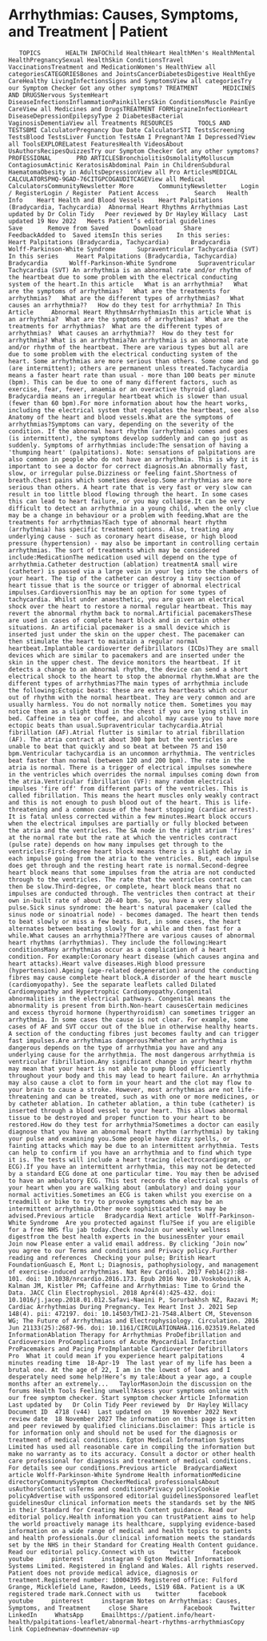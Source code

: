 # Arrhythmias: Causes, Symptoms, and Treatment | Patient

       TOPICS       HEALTH INFOChild HealthHeart HealthMen's HealthMental HealthPregnancySexual HealthSkin ConditionsTravel VaccinationsTreatment and MedicationWomen's HealthView all categoriesCATEGORIESBones and JointsCancerDiabetesDigestive HealthEye CareHealthy LivingInfectionsSigns and SymptomsView all categoriesTry our Symptom Checker Got any other symptoms? TREATMENT       MEDICINES AND DRUGSNervous SystemHeart DiseaseInfectionsInflammationPainkillersSkin ConditionsMuscle PainEye CareView all Medicines and DrugsTREATMENT FORMigraineInfectionHeart DiseaseDepressionEpilepsyType 2 DiabetesBacterial VaginosisDementiaView all Treatments RESOURCES       TOOLS AND TESTSBMI CalculatorPregnancy Due Date CalculatorSTI TestsScreening TestsBlood TestsLiver Function TestsAm I Pregnant?Am I Depressed?View all ToolsEXPLORELatest FeaturesHealth VideosAbout UsAuthorsRecipesQuizzesTry our Symptom Checker Got any other symptoms? PROFESSIONAL       PRO ARTICLESBronchiolitisOsmolalityMolluscum ContagiosumActinic KeratosisAbdominal Pain in ChildrenSubdural HaematomaObesity in AdultsDepressionView all Pro ArticlesMEDICAL CALCULATORSPHQ-9GAD-76CITGPCOGAUDITCAGEView all Medical CalculatorsCommunityNewsletter More       CommunityNewsletter    Login / RegisterLogin / Register  Patient Access  .       Search   Health Info    Heart Health and Blood Vessels    Heart Palpitations (Bradycardia, Tachycardia)  Abnormal Heart Rhythms Arrhythmias Last updated by Dr Colin Tidy   Peer reviewed by Dr Hayley Willacy  Last updated 19 Nov 2022   Meets Patient’s editorial guidelines            Save       Remove from Saved       Download      Share      FeedbackAdded to  Saved itemsIn this series    In this series:     Heart Palpitations (Bradycardia, Tachycardia)      Bradycardia      Wolff-Parkinson-White Syndrome      Supraventricular Tachycardia (SVT) In this series     Heart Palpitations (Bradycardia, Tachycardia)      Bradycardia      Wolff-Parkinson-White Syndrome      Supraventricular Tachycardia (SVT) An arrhythmia is an abnormal rate and/or rhythm of the heartbeat due to some problem with the electrical conducting system of the heart.In this article   What is an arrhythmia?   What are the symptoms of arrhythmias?   What are the treatments for arrhythmias?   What are the different types of arrhythmias?   What causes an arrhythmia??   How do they test for arrhythmia? In This Article     Abnormal Heart RhythmsArrhythmiasIn this article What is an arrhythmia?  What are the symptoms of arrhythmias?  What are the treatments for arrhythmias?  What are the different types of arrhythmias?  What causes an arrhythmia??  How do they test for arrhythmia? What is an arrhythmia?An arrhythmia is an abnormal rate and/or rhythm of the heartbeat. There are various types but all are due to some problem with the electrical conducting system of the heart. Some arrhythmias are more serious than others. Some come and go (are intermittent); others are permanent unless treated.Tachycardia means a faster heart rate than usual - more than 100 beats per minute (bpm). This can be due to one of many different factors, such as exercise, fear, fever, anaemia or an overactive thyroid gland. Bradycardia means an irregular heartbeat which is slower than usual (fewer than 60 bpm).For more information about how the heart works, including the electrical system that regulates the heartbeat, see also Anatomy of the heart and blood vessels.What are the symptoms of arrhythmias?Symptoms can vary, depending on the severity of the condition. If the abnormal heart rhythm (arrhythmia) comes and goes (is intermittent), the symptoms develop suddenly and can go just as suddenly. Symptoms of arrhythmias include:The sensation of having a 'thumping heart' (palpitations). Note: sensations of palpitations are also common in people who do not have an arrhythmia. This is why it is important to see a doctor for correct diagnosis.An abnormally fast, slow, or irregular pulse.Dizziness or feeling faint.Shortness of breath.Chest pains which sometimes develop.Some arrhythmias are more serious than others. A heart rate that is very fast or very slow can result in too little blood flowing through the heart. In some cases this can lead to heart failure, or you may collapse.It can be very difficult to detect an arrhythmia in a young child, when the only clue may be a change in behaviour or a problem with feeding.What are the treatments for arrhythmias?Each type of abnormal heart rhythm (arrhythmia) has specific treatment options. Also, treating any underlying cause - such as coronary heart disease, or high blood pressure (hypertension) - may also be important in controlling certain arrhythmias. The sort of treatments which may be considered include:MedicationThe medication used will depend on the type of arrhythmia.Catheter destruction (ablation) treatmentA small wire (catheter) is passed via a large vein in your leg into the chambers of your heart. The tip of the catheter can destroy a tiny section of heart tissue that is the source or trigger of abnormal electrical impulses.CardioversionThis may be an option for some types of tachycardia. Whilst under anaesthetic, you are given an electrical shock over the heart to restore a normal regular heartbeat. This may revert the abnormal rhythm back to normal.Artificial pacemakersThese are used in cases of complete heart block and in certain other situations. An artificial pacemaker is a small device which is inserted just under the skin on the upper chest. The pacemaker can then stimulate the heart to maintain a regular normal heartbeat.Implantable cardioverter defibrillators (ICDs)They are small devices which are similar to pacemakers and are inserted under the skin in the upper chest. The device monitors the heartbeat. If it detects a change to an abnormal rhythm, the device can send a short electrical shock to the heart to stop the abnormal rhythm.What are the different types of arrhythmias?The main types of arrhythmia include the following:Ectopic beats: these are extra heartbeats which occur out of rhythm with the normal heartbeat. They are very common and are usually harmless. You do not normally notice them. Sometimes you may notice them as a slight thud in the chest if you are lying still in bed. Caffeine in tea or coffee, and alcohol may cause you to have more ectopic beats than usual.Supraventricular tachycardia.Atrial fibrillation (AF).Atrial flutter is similar to atrial fibrillation (AF). The atria contract at about 300 bpm but the ventricles are unable to beat that quickly and so beat at between 75 and 150 bpm.Ventricular tachycardia is an uncommon arrhythmia. The ventricles beat faster than normal (between 120 and 200 bpm). The rate in the atria is normal. There is a trigger of electrical impulses somewhere in the ventricles which overrides the normal impulses coming down from the atria.Ventricular fibrillation (VF): many random electrical impulses 'fire off' from different parts of the ventricles. This is called fibrillation. This means the heart muscles only weakly contract and this is not enough to push blood out of the heart. This is life-threatening and a common cause of the heart stopping (cardiac arrest). It is fatal unless corrected within a few minutes.Heart block occurs when the electrical impulses are partially or fully blocked between the atria and the ventricles. The SA node in the right atrium 'fires' at the normal rate but the rate at which the ventricles contract (pulse rate) depends on how many impulses get through to the ventricles:First-degree heart block means there is a slight delay in each impulse going from the atria to the ventricles. But, each impulse does get through and the resting heart rate is normal.Second-degree heart block means that some impulses from the atria are not conducted through to the ventricles. The rate that the ventricles contract can then be slow.Third-degree, or complete, heart block means that no impulses are conducted through. The ventricles then contract at their own in-built rate of about 20-40 bpm. So, you have a very slow pulse.Sick sinus syndrome: the heart's natural pacemaker (called the sinus node or sinoatrial node) - becomes damaged. The heart then tends to beat slowly or miss a few beats. But, in some cases, the heart alternates between beating slowly for a while and then fast for a while.What causes an arrhythmia??There are various causes of abnormal heart rhythms (arrhythmias). They include the following:Heart conditionsMany arrhythmias occur as a complication of a heart condition. For example:Coronary heart disease (which causes angina and heart attacks).Heart valve diseases.High blood pressure (hypertension).Ageing (age-related degeneration) around the conducting fibres may cause complete heart block.A disorder of the heart muscle (cardiomyopathy). See the separate leaflets called Dilated Cardiomyopathy and Hypertrophic Cardiomyopathy.Congenital abnormalities in the electrical pathways. Congenital means the abnormality is present from birth.Non-heart causesCertain medicines and excess thyroid hormone (hyperthyroidism) can sometimes trigger an arrhythmia. In some cases the cause is not clear. For example, some cases of AF and SVT occur out of the blue in otherwise healthy hearts. A section of the conducting fibres just becomes faulty and can trigger fast impulses.Are arrhythmias dangerous?Whether an arrhythmia is dangerous depends on the type of arrhythmia you have and any underlying cause for the arrhythmia. The most dangerous arrhythmia is ventricular fibrillation.Any significant change in your heart rhythm may mean that your heart is not able to pump blood efficiently throughout your body and this may lead to heart failure. An arrhythmia may also cause a clot to form in your heart and the clot may flow to your brain to cause a stroke. However, most arrhythmias are not life-threatening and can be treated, such as with one or more medicines, or by catheter ablation. In catheter ablation, a thin tube (catheter) is inserted through a blood vessel to your heart. This allows abnormal tissue to be destroyed and proper function to your heart to be restored.How do they test for arrhythmia?Sometimes a doctor can easily diagnose that you have an abnormal heart rhythm (arrhythmia) by taking your pulse and examining you.Some people have dizzy spells, or fainting attacks which may be due to an intermittent arrhythmia. Tests can help to confirm if you have an arrhythmia and to find which type it is. The tests will include a heart tracing (electrocardiogram, or ECG).If you have an intermittent arrhythmia, this may not be detected by a standard ECG done at one particular time. You may then be advised to have an ambulatory ECG. This test records the electrical signals of your heart when you are walking about (ambulatory) and doing your normal activities.Sometimes an ECG is taken whilst you exercise on a treadmill or bike to try to provoke symptoms which may be an intermittent arrhythmia.Other more sophisticated tests may be advised.Previous article   Bradycardia Next article  Wolff-Parkinson-White Syndrome  Are you protected against flu?See if you are eligible for a free NHS flu jab today.Check nowJoin our weekly wellness digestfrom the best health experts in the businessEnter your email   Join now Please enter a valid email address. By clicking ‘Join now’ you agree to our Terms and conditions and Privacy policy.Further reading and references  Checking your pulse; British Heart FoundationGuasch E, Mont L; Diagnosis, pathophysiology, and management of exercise-induced arrhythmias. Nat Rev Cardiol. 2017 Feb14(2):88-101. doi: 10.1038/nrcardio.2016.173. Epub 2016 Nov 10.Voskoboinik A, Kalman JM, Kistler PM; Caffeine and Arrhythmias: Time to Grind the Data. JACC Clin Electrophysiol. 2018 Apr4(4):425-432. doi: 10.1016/j.jacep.2018.01.012.Safavi-Naeini P, Sorurbakhsh NZ, Razavi M; Cardiac Arrhythmias During Pregnancy. Tex Heart Inst J. 2021 Sep 148(4). pii: 472197. doi: 10.14503/THIJ-21-7548.Albert CM, Stevenson WG; The Future of Arrhythmias and Electrophysiology. Circulation. 2016 Jun 21133(25):2687-96. doi: 10.1161/CIRCULATIONAHA.116.023519.Related InformationAblation Therapy for Arrhythmias ProDefibrillation and Cardioversion ProComplications of Acute Myocardial Infarction ProPacemakers and Pacing ProImplantable Cardioverter Defibrillators Pro  What it could mean if you experience heart palpitations     4 minutes reading time  18-Apr-19  The last year of my life has been a brutal one. At the age of 22, I am in the lowest of lows and I desperately need some help!Here’s my tale:About a year ago, a couple months after an extremely...   TaylorMasonJoin the discussion on the forums Health Tools Feeling unwell?Assess your symptoms online with our free symptom checker. Start symptom checker Article Information Last updated by   Dr Colin Tidy Peer reviewed by  Dr Hayley Willacy Document ID  4718 (v44)  Last updated on   19 November 2022 Next review date  18 November 2027 The information on this page is written and peer reviewed by qualified clinicians.Disclaimer: This article is for information only and should not be used for the diagnosis or treatment of medical conditions. Egton Medical Information Systems Limited has used all reasonable care in compiling the information but make no warranty as to its accuracy. Consult a doctor or other health care professional for diagnosis and treatment of medical conditions. For details see our conditions.Previous article  BradycardiaNext article Wolff-Parkinson-White Syndrome Health informationMedicine directoryCommunitySymptom CheckerMedical professionalsAbout usAuthorsContact usTerms and conditionsPrivacy policyCookie policyAdvertise with usSponsored editorial guidelinesSponsored leaflet guidelinesOur clinical information meets the standards set by the NHS in their Standard for Creating Health Content guidance. Read our editorial policy.Health information you can trustPatient aims to help the world proactively manage its healthcare, supplying evidence-based information on a wide range of medical and health topics to patients and health professionals.Our clinical information meets the standards set by the NHS in their Standard for Creating Health Content guidance. Read our editorial policy.Connect with us    twitter     facebook     youtube     pinterest     instagram © Egton Medical Information Systems Limited. Registered in England and Wales. All rights reserved. Patient does not provide medical advice, diagnosis or treatment.Registered number: 10004395 Registered office: Fulford Grange, Micklefield Lane, Rawdon, Leeds, LS19 6BA. Patient is a UK registered trade mark.Connect with us    twitter     facebook     youtube     pinterest     instagram Notes on Arrhythmias: Causes, Symptoms, and Treatment     close Share          Facebook     Twitter     LinkedIn     WhatsApp     Emailhttps://patient.info/heart-health/palpitations-leaflet/abnormal-heart-rhythms-arrhythmiasCopy link Copiednewnav-downnewnav-up


